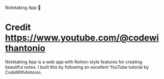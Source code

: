 Notetaking App 📝

# Credit https://www.youtube.com/@codewithantonio

Notetaking App is a web app with Notion-style features for creating beautiful notes. I built this by following an excellent YouTube tutorial by CodeWithAntonio.


